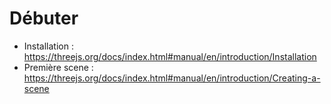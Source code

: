 # Débuter
- Installation : https://threejs.org/docs/index.html#manual/en/introduction/Installation
- Première scene : https://threejs.org/docs/index.html#manual/en/introduction/Creating-a-scene